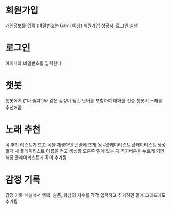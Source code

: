 # 회원가입
개인정보를 입력 (비밀번호는 6자리 이상)
회원가입 성공시, 로그인 실행
# 로그인
아이디와 비밀번호를 입력한다
# 챗봇
챗봇에게 ("나 슬퍼")와 같은 감정이 담긴 단어를 포함하여 대화를 전송
챗봇이 노래를 추천해줌
# 노래 추천
곡 추천 리스트가 뜨고 곡을 재생하면 콘솔에 뜨게 됨
#플레이리스트
플레이리스트 생성할때 새 플레이리스트 이름을 적고 생성함
오른쪽 밑에 있는 곡 추가버튼을 누르게 되면 해당 플레이리스트에 곡이 추가됨
# 감정 기록
감정 기록 패널에서 행복, 슬픔, 화남의 지수를 각각 입력하고 추가하면 밑에 그래프에도 추가됨
 
